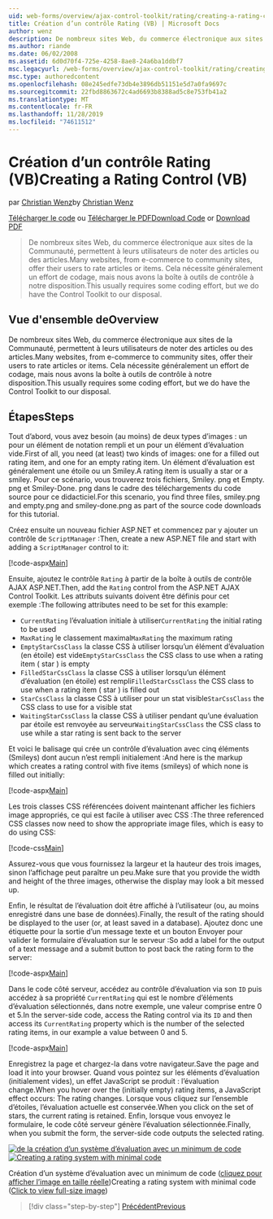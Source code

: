 ```yaml
---
uid: web-forms/overview/ajax-control-toolkit/rating/creating-a-rating-control-vb
title: Création d’un contrôle Rating (VB) | Microsoft Docs
author: wenz
description: De nombreux sites Web, du commerce électronique aux sites de la Communauté, permettent à leurs utilisateurs de noter des articles ou des articles. Cela nécessite généralement un effort de codage, mais nous avons le...
ms.author: riande
ms.date: 06/02/2008
ms.assetid: 6d0d70f4-725e-4258-8ae8-24a6ba1ddbf7
msc.legacyurl: /web-forms/overview/ajax-control-toolkit/rating/creating-a-rating-control-vb
msc.type: authoredcontent
ms.openlocfilehash: 08e245edfe73db4e3896db51151e5d7a0fa9697c
ms.sourcegitcommit: 22fbd8863672c4ad6693b8388ad5c8e753fb41a2
ms.translationtype: MT
ms.contentlocale: fr-FR
ms.lasthandoff: 11/28/2019
ms.locfileid: "74611512"
---
```

# <a name="creating-a-rating-control-vb"></a><span data-ttu-id="2c938-104">Création d’un contrôle Rating (VB)</span><span class="sxs-lookup"><span data-stu-id="2c938-104">Creating a Rating Control (VB)</span></span>

<span data-ttu-id="2c938-105">par [Christian Wenz](https://github.com/wenz)</span><span class="sxs-lookup"><span data-stu-id="2c938-105">by [Christian Wenz](https://github.com/wenz)</span></span>

<span data-ttu-id="2c938-106">[Télécharger le code](https://download.microsoft.com/download/9/3/f/93f8daea-bebd-4821-833b-95205389c7d0/rating0.vb.zip) ou [Télécharger le PDF](https://download.microsoft.com/download/2/d/c/2dc10e34-6983-41d4-9c08-f78f5387d32b/rating0VB.pdf)</span><span class="sxs-lookup"><span data-stu-id="2c938-106">[Download Code](https://download.microsoft.com/download/9/3/f/93f8daea-bebd-4821-833b-95205389c7d0/rating0.vb.zip) or [Download PDF](https://download.microsoft.com/download/2/d/c/2dc10e34-6983-41d4-9c08-f78f5387d32b/rating0VB.pdf)</span></span>

> <span data-ttu-id="2c938-107">De nombreux sites Web, du commerce électronique aux sites de la Communauté, permettent à leurs utilisateurs de noter des articles ou des articles.</span><span class="sxs-lookup"><span data-stu-id="2c938-107">Many websites, from e-commerce to community sites, offer their users to rate articles or items.</span></span> <span data-ttu-id="2c938-108">Cela nécessite généralement un effort de codage, mais nous avons la boîte à outils de contrôle à notre disposition.</span><span class="sxs-lookup"><span data-stu-id="2c938-108">This usually requires some coding effort, but we do have the Control Toolkit to our disposal.</span></span>

## <a name="overview"></a><span data-ttu-id="2c938-109">Vue d'ensemble de</span><span class="sxs-lookup"><span data-stu-id="2c938-109">Overview</span></span>

<span data-ttu-id="2c938-110">De nombreux sites Web, du commerce électronique aux sites de la Communauté, permettent à leurs utilisateurs de noter des articles ou des articles.</span><span class="sxs-lookup"><span data-stu-id="2c938-110">Many websites, from e-commerce to community sites, offer their users to rate articles or items.</span></span> <span data-ttu-id="2c938-111">Cela nécessite généralement un effort de codage, mais nous avons la boîte à outils de contrôle à notre disposition.</span><span class="sxs-lookup"><span data-stu-id="2c938-111">This usually requires some coding effort, but we do have the Control Toolkit to our disposal.</span></span>

## <a name="steps"></a><span data-ttu-id="2c938-112">Étapes</span><span class="sxs-lookup"><span data-stu-id="2c938-112">Steps</span></span>

<span data-ttu-id="2c938-113">Tout d’abord, vous avez besoin (au moins) de deux types d’images : un pour un élément de notation rempli et un pour un élément d’évaluation vide.</span><span class="sxs-lookup"><span data-stu-id="2c938-113">First of all, you need (at least) two kinds of images: one for a filled out rating item, and one for an empty rating item.</span></span> <span data-ttu-id="2c938-114">Un élément d’évaluation est généralement une étoile ou un Smiley.</span><span class="sxs-lookup"><span data-stu-id="2c938-114">A rating item is usually a star or a smiley.</span></span> <span data-ttu-id="2c938-115">Pour ce scénario, vous trouverez trois fichiers, Smiley. png et Empty. png et Smiley-Done. png dans le cadre des téléchargements du code source pour ce didacticiel.</span><span class="sxs-lookup"><span data-stu-id="2c938-115">For this scenario, you find three files, smiley.png and empty.png and smiley-done.png as part of the source code downloads for this tutorial.</span></span>

<span data-ttu-id="2c938-116">Créez ensuite un nouveau fichier ASP.NET et commencez par y ajouter un contrôle de `ScriptManager` :</span><span class="sxs-lookup"><span data-stu-id="2c938-116">Then, create a new ASP.NET file and start with adding a `ScriptManager` control to it:</span></span>

[!code-aspx[Main](creating-a-rating-control-vb/samples/sample1.aspx)]

<span data-ttu-id="2c938-117">Ensuite, ajoutez le contrôle `Rating` à partir de la boîte à outils de contrôle AJAX ASP.NET.</span><span class="sxs-lookup"><span data-stu-id="2c938-117">Then, add the `Rating` control from the ASP.NET AJAX Control Toolkit.</span></span> <span data-ttu-id="2c938-118">Les attributs suivants doivent être définis pour cet exemple :</span><span class="sxs-lookup"><span data-stu-id="2c938-118">The following attributes need to be set for this example:</span></span>

- <span data-ttu-id="2c938-119">`CurrentRating` l’évaluation initiale à utiliser</span><span class="sxs-lookup"><span data-stu-id="2c938-119">`CurrentRating` the initial rating to be used</span></span>
- <span data-ttu-id="2c938-120">`MaxRating` le classement maximal</span><span class="sxs-lookup"><span data-stu-id="2c938-120">`MaxRating` the maximum rating</span></span>
- <span data-ttu-id="2c938-121">`EmptyStarCssClass` la classe CSS à utiliser lorsqu’un élément d’évaluation (en étoile) est vide</span><span class="sxs-lookup"><span data-stu-id="2c938-121">`EmptyStarCssClass` the CSS class to use when a rating item ( star ) is empty</span></span>
- <span data-ttu-id="2c938-122">`FilledStarCssClass` la classe CSS à utiliser lorsqu’un élément d’évaluation (en étoile) est rempli</span><span class="sxs-lookup"><span data-stu-id="2c938-122">`FilledStarCssClass` the CSS class to use when a rating item ( star ) is filled out</span></span>
- <span data-ttu-id="2c938-123">`StarCssClass` la classe CSS à utiliser pour un stat visible</span><span class="sxs-lookup"><span data-stu-id="2c938-123">`StarCssClass` the CSS class to use for a visible stat</span></span>
- <span data-ttu-id="2c938-124">`WaitingStarCssClass` la classe CSS à utiliser pendant qu’une évaluation par étoile est renvoyée au serveur</span><span class="sxs-lookup"><span data-stu-id="2c938-124">`WaitingStarCssClass` the CSS class to use while a star rating is sent back to the server</span></span>

<span data-ttu-id="2c938-125">Et voici le balisage qui crée un contrôle d’évaluation avec cinq éléments (Smileys) dont aucun n’est rempli initialement :</span><span class="sxs-lookup"><span data-stu-id="2c938-125">And here is the markup which creates a rating control with five items (smileys) of which none is filled out initially:</span></span>

[!code-aspx[Main](creating-a-rating-control-vb/samples/sample2.aspx)]

<span data-ttu-id="2c938-126">Les trois classes CSS référencées doivent maintenant afficher les fichiers image appropriés, ce qui est facile à utiliser avec CSS :</span><span class="sxs-lookup"><span data-stu-id="2c938-126">The three referenced CSS classes now need to show the appropriate image files, which is easy to do using CSS:</span></span>

[!code-css[Main](creating-a-rating-control-vb/samples/sample3.css)]

<span data-ttu-id="2c938-127">Assurez-vous que vous fournissez la largeur et la hauteur des trois images, sinon l’affichage peut paraître un peu.</span><span class="sxs-lookup"><span data-stu-id="2c938-127">Make sure that you provide the width and height of the three images, otherwise the display may look a bit messed up.</span></span>

<span data-ttu-id="2c938-128">Enfin, le résultat de l’évaluation doit être affiché à l’utilisateur (ou, au moins enregistré dans une base de données).</span><span class="sxs-lookup"><span data-stu-id="2c938-128">Finally, the result of the rating should be displayed to the user (or, at least saved in a database).</span></span> <span data-ttu-id="2c938-129">Ajoutez donc une étiquette pour la sortie d’un message texte et un bouton Envoyer pour valider le formulaire d’évaluation sur le serveur :</span><span class="sxs-lookup"><span data-stu-id="2c938-129">So add a label for the output of a text message and a submit button to post back the rating form to the server:</span></span>

[!code-aspx[Main](creating-a-rating-control-vb/samples/sample4.aspx)]

<span data-ttu-id="2c938-130">Dans le code côté serveur, accédez au contrôle d’évaluation via son `ID` puis accédez à sa propriété `CurrentRating` qui est le nombre d’éléments d’évaluation sélectionnés, dans notre exemple, une valeur comprise entre 0 et 5.</span><span class="sxs-lookup"><span data-stu-id="2c938-130">In the server-side code, access the Rating control via its `ID` and then access its `CurrentRating` property which is the number of the selected rating items, in our example a value between 0 and 5.</span></span>

[!code-aspx[Main](creating-a-rating-control-vb/samples/sample5.aspx)]

<span data-ttu-id="2c938-131">Enregistrez la page et chargez-la dans votre navigateur.</span><span class="sxs-lookup"><span data-stu-id="2c938-131">Save the page and load it into your browser.</span></span> <span data-ttu-id="2c938-132">Quand vous pointez sur les éléments d’évaluation (initialement vides), un effet JavaScript se produit : l’évaluation change.</span><span class="sxs-lookup"><span data-stu-id="2c938-132">When you hover over the (initially empty) rating items, a JavaScript effect occurs: The rating changes.</span></span> <span data-ttu-id="2c938-133">Lorsque vous cliquez sur l’ensemble d’étoiles, l’évaluation actuelle est conservée.</span><span class="sxs-lookup"><span data-stu-id="2c938-133">When you click on the set of stars, the current rating is retained.</span></span> <span data-ttu-id="2c938-134">Enfin, lorsque vous envoyez le formulaire, le code côté serveur génère l’évaluation sélectionnée.</span><span class="sxs-lookup"><span data-stu-id="2c938-134">Finally, when you submit the form, the server-side code outputs the selected rating.</span></span>

<span data-ttu-id="2c938-135">[![de la création d’un système d’évaluation avec un minimum de code](creating-a-rating-control-vb/_static/image2.png)](creating-a-rating-control-vb/_static/image1.png)</span><span class="sxs-lookup"><span data-stu-id="2c938-135">[![Creating a rating system with minimal code](creating-a-rating-control-vb/_static/image2.png)](creating-a-rating-control-vb/_static/image1.png)</span></span>

<span data-ttu-id="2c938-136">Création d’un système d’évaluation avec un minimum de code ([cliquez pour afficher l’image en taille réelle](creating-a-rating-control-vb/_static/image3.png))</span><span class="sxs-lookup"><span data-stu-id="2c938-136">Creating a rating system with minimal code ([Click to view full-size image](creating-a-rating-control-vb/_static/image3.png))</span></span>

> [!div class="step-by-step"]
> [<span data-ttu-id="2c938-137">Précédent</span><span class="sxs-lookup"><span data-stu-id="2c938-137">Previous</span></span>](creating-a-rating-control-cs.md)
